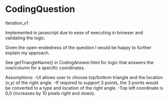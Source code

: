 # CodingQuestion
Iteration_v1

Implemented in javascript due to ease of executing in browser and validating the logic.

Given the open-endedness of the question I would be happy to further explain my approach.

See getTriangleName() in CodingAnswer.html for logic that answers the row/column for a specific coordinates.

Assumptions:
-UI allows user to choose top/bottom triangle and the location (x,y) of the right angle.
-If required to support 3 points, the 3 points would be converted to a type and location of the right angle.
-Top left coordinate is 0,0 (increases by 10 pixels right and down).

